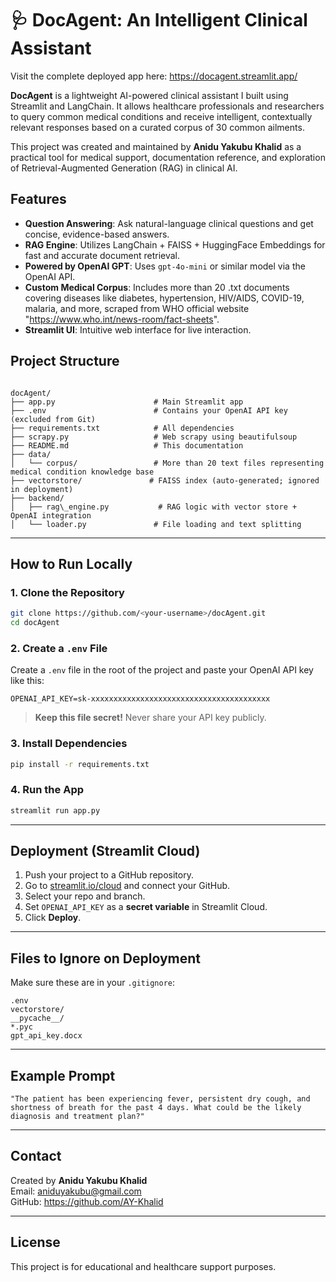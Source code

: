 
# 🩺 DocAgent: An Intelligent Clinical Assistant  

Visit the complete deployed app here: https://docagent.streamlit.app/  

**DocAgent** is a lightweight AI-powered clinical assistant I built using Streamlit and LangChain. It allows healthcare professionals and researchers to query common medical conditions and receive intelligent, contextually relevant responses based on a curated corpus of 30 common ailments.

This project was created and maintained by **Anidu Yakubu Khalid** as a practical tool for medical support, documentation reference, and exploration of Retrieval-Augmented Generation (RAG) in clinical AI.  



## Features

- **Question Answering**: Ask natural-language clinical questions and get concise, evidence-based answers.  
- **RAG Engine**: Utilizes LangChain + FAISS + HuggingFace Embeddings for fast and accurate document retrieval.  
- **Powered by OpenAI GPT**: Uses `gpt-4o-mini` or similar model via the OpenAI API.  
- **Custom Medical Corpus**: Includes more than 20 .txt documents covering diseases like diabetes, hypertension, HIV/AIDS, COVID-19, malaria, and more, scraped from WHO official website "https://www.who.int/news-room/fact-sheets".  
-  **Streamlit UI**: Intuitive web interface for live interaction.    


## Project Structure

```

docAgent/  
├── app.py                      # Main Streamlit app  
├── .env                        # Contains your OpenAI API key (excluded from Git)  
├── requirements.txt            # All dependencies  
├── scrapy.py                   # Web scrapy using beautifulsoup  
├── README.md                   # This documentation  
├── data/    
│   └── corpus/                 # More than 20 text files representing medical condition knowledge base  
├── vectorstore/               # FAISS index (auto-generated; ignored in deployment)  
├── backend/  
│   ├── rag\_engine.py           # RAG logic with vector store + OpenAI integration  
│   └── loader.py               # File loading and text splitting  

````

---

##  How to Run Locally

### 1. Clone the Repository

```bash  
git clone https://github.com/<your-username>/docAgent.git  
cd docAgent  
````

### 2. Create a `.env` File  

Create a `.env` file in the root of the project and paste your OpenAI API key like this:  

```env  
OPENAI_API_KEY=sk-xxxxxxxxxxxxxxxxxxxxxxxxxxxxxxxxxxxxxxxx  
```

> **Keep this file secret!** Never share your API key publicly.  

### 3. Install Dependencies  

```bash   
pip install -r requirements.txt  
```

### 4. Run the App  

```bash  
streamlit run app.py  
```

---

## Deployment (Streamlit Cloud)  

1. Push your project to a GitHub repository.  
2. Go to [streamlit.io/cloud](https://streamlit.io/cloud) and connect your GitHub.  
3. Select your repo and branch.  
4. Set `OPENAI_API_KEY` as a **secret variable** in Streamlit Cloud.  
5. Click **Deploy**.  

---

## Files to Ignore on Deployment  

Make sure these are in your `.gitignore`:  

```gitignore  
.env  
vectorstore/  
__pycache__/  
*.pyc  
gpt_api_key.docx  
```

---

## Example Prompt  

```
"The patient has been experiencing fever, persistent dry cough, and shortness of breath for the past 4 days. What could be the likely diagnosis and treatment plan?"  
```  

---  

## Contact  

Created by **Anidu Yakubu Khalid**  
Email: aniduyakubu@gmail.com  
GitHub: https://github.com/AY-Khalid  

---

## License  

This project is for educational and healthcare support purposes.  

```  

```  
